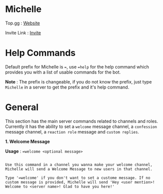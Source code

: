 # Michelle

Top.gg : [Website](https://top.gg/bot/840180379389263882 "Michelle")

Invite Link : [Invite](https://discordapp.com/oauth2/authorize?client_id=840180379389263882&scope=bot&permissions=4228906231 "Discord")

# Help Commands

Default prefix for Michelle is `=`, use `=help` for the help command which provides you with a list of usable commands for the bot.

__Note__ : The prefix is changeable, if you do not know the prefix, just type `Michelle` in a server to get the prefix and it's help command.

# General

This section has the main server commands related to channels and roles. 
Currently it has the ability to set a `welcome` message channel, a `confession` message channel, a `reaction role` message and `custom replies`.

__1. Welcome Message__

__Usage__ : `=welcome <optional message>`

```

Use this command in a channel you wanna make your welcome channel, Michelle will send a Welcome Message to new users in that channel.

Type '=welcome' if you don't want to set a custome message. If no custom message is provided, Michelle will send 'Hey <user mention>! Welcome to <server name>! Glad to have you here!'


```
